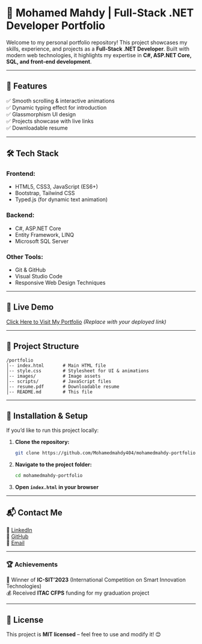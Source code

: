 # 🚀 Mohamed Mahdy | Full-Stack .NET Developer Portfolio

Welcome to my personal portfolio repository! This project showcases my skills, experience, and projects as a **Full-Stack .NET Developer**. Built with modern web technologies, it highlights my expertise in **C#, ASP.NET Core, SQL, and front-end development**.

---

## 🌟 Features
✅ Smooth scrolling & interactive animations  
✅ Dynamic typing effect for introduction  
✅ Glassmorphism UI design  
✅ Projects showcase with live links  
✅ Downloadable resume  

---

## 🛠️ Tech Stack

### Frontend:
- HTML5, CSS3, JavaScript (ES6+)
- Bootstrap, Tailwind CSS
- Typed.js (for dynamic text animation)

### Backend:
- C#, ASP.NET Core
- Entity Framework, LINQ
- Microsoft SQL Server

### Other Tools:
- Git & GitHub
- Visual Studio Code
- Responsive Web Design Techniques

---

## 🎥 Live Demo
[Click Here to Visit My Portfolio](#) *(Replace with your deployed link)*

---

## 📂 Project Structure
```
/portfolio
│-- index.html       # Main HTML file
│-- style.css        # Stylesheet for UI & animations
│-- images/          # Image assets
│-- scripts/         # JavaScript files
│-- resume.pdf       # Downloadable resume
│-- README.md        # This file
```

---

## 🚀 Installation & Setup
If you’d like to run this project locally:

1. **Clone the repository:**
   ```bash
   git clone https://github.com/Mohamedmahdy404/mohamedmahdy-portfolio.git
   ```
2. **Navigate to the project folder:**
   ```bash
   cd mohamedmahdy-portfolio
   ```
3. **Open `index.html` in your browser**

---

## 📬 Contact Me
💼 [LinkedIn](http://linkedin.com/in/mohamedmahdy9)  
📂 [GitHub](https://github.com/Mohamedmahdy404)  
📧 [Email](mailto:mohamedmahdy3162@gmail.com)  

---

### 🏆 Achievements
🏅 Winner of **IC-SIT’2023** (International Competition on Smart Innovation Technologies)  
💰 Received **ITAC CFPS** funding for my graduation project  

---

## 📜 License
This project is **MIT licensed** – feel free to use and modify it! 😊
